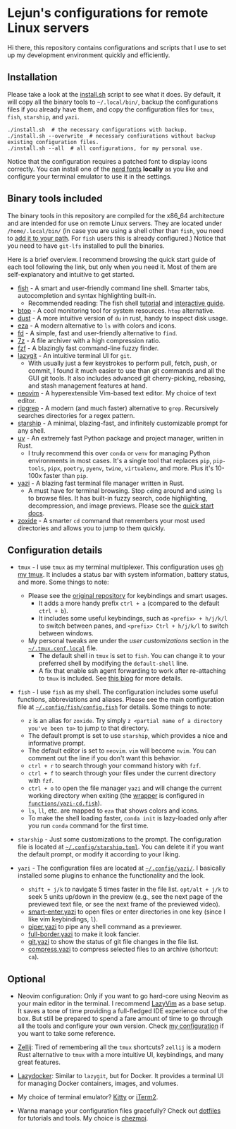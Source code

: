 # Lejun's configurations for remote Linux servers

Hi there, this repository contains configurations and scripts that I use to set up my development environment quickly and efficiently.

## Installation

Please take a look at the [install.sh](./install.sh) script to see what it does. By default, it will copy all the binary tools to `~/.local/bin/`, backup the configurations files if you already have them, and copy the configuration files for `tmux`, `fish`, `starship`, and `yazi`.

```shell
./install.sh  # the necessary configurations with backup.
./install.sh --overwrite  # necessary confiurations without backup existing configuration files.
./install.sh --all  # all configurations, for my personal use.
```

Notice that the configuration requires a patched font to display icons correctly. You can install one of the [nerd fonts](https://www.nerdfonts.com/) **locally** as you like and configure your terminal emulator to use it in the settings.

## Binary tools included

The binary tools in this repository are compiled for the x86_64 architecture and are intended for use on remote Linux servers. They are located under `/home/.local/bin/` (in case you are using a shell other than `fish`, you need to [add it to your path](https://www.howtogeek.com/658904/how-to-add-a-directory-to-your-path-in-linux/). For `fish` users this is already configured.) Notice that you need to have `git-lfs` installed to pull the binaries.

Here is a brief overview. I recommend browsing the quick start guide of each tool following the link, but only when you need it. Most of them are self-explanatory and intuitive to get started.

- [fish](https://fishshell.com/) - A smart and user-friendly command line shell. Smarter tabs, autocompletion and syntax highlighting built-in.
    - Recommended reading: The fish shell [tutorial](https://fishshell.com/docs/current/tutorial.html) and [interactive guide](https://fishshell.com/docs/current/interactive.html).
- [btop](https://github.com/aristocratos/btop) - A cool monitoring tool for system resources. `htop` alternative.
- [dust](https://github.com/bootandy/dust) - A more intuitive version of `du` in rust, handy to inspect disk usage.
- [eza](https://github.com/eza-community/eza) - A modern alternative to `ls` with colors and icons.
- [fd](https://github.com/sharkdp/fd) - A simple, fast and user-friendly alternative to `find`.
- [7z](https://www.7-zip.org/) - A file archiver with a high compression ratio.
- [fzf](https://github.com/junegunn/fzf) - A blazingly fast command-line fuzzy finder.
- [lazygit](https://github.com/jesseduffield/lazygit) - An intuitive terminal UI for `git`.
    - With usually just a few keystrokes to perform pull, fetch, push, or commit, I found it much easier to use than git commands and all the GUI git tools. It also includes advanced git cherry-picking, rebasing, and stash management features at hand.
- [neovim](https://neovim.io/) - A hyperextensible Vim-based text editor. My choice of text editor.
- [ripgrep](https://github.com/BurntSushi/ripgrep) - A modern (and much faster) alternative to `grep`. Recursively searches directories for a regex pattern.
- [starship](https://starship.rs/) - A minimal, blazing-fast, and infinitely customizable prompt for any shell.
- [uv](https://docs.astral.sh/uv/) - An extremely fast Python package and project manager, written in Rust.
    - I truly recommend this over `conda` or `venv` for managing Python environments in most cases. It's a single tool that replaces `pip`, `pip-tools`, `pipx`, `poetry`, `pyenv`, `twine`, `virtualenv`, and more. Plus it's 10-100x faster than `pip`.
- [yazi](https://yazi-rs.github.io/) - A blazing fast terminal file manager written in Rust.
    - A must have for terminal browsing. Stop `cd`ing around and using `ls` to browse files. It has built-in fuzzy search, code highlighting, decompression, and image previews. Please see the [quick start docs](https://yazi-rs.github.io/docs/quick-start/).
- [zoxide](https://github.com/ajeetdsouza/zoxide) - A smarter `cd` command that remembers your most used directories and allows you to jump to them quickly.

## Configuration details

- `tmux` - I use `tmux` as my terminal multiplexer. This configuration uses [oh my tmux](https://github.com/gpakosz/.tmux). It includes a status bar with system information, battery status, and more. Some things to note:
    - Please see the [original repository](https://github.com/gpakosz/.tmux) for keybindings and smart usages.
        - It adds a more handy prefix `ctrl + a` (compared to the default `ctrl + b`).
        - It includes some useful keybindings, such as `<prefix> + h/j/k/l` to switch between panes, and `<prefix> Ctrl + h/j/k/l` to switch between windows.
    - My personal tweaks are under the *user customizations* section in the [`~/.tmux.conf.local`](home/.tmux.conf.local) file.
        - The default shell in `tmux` is set to `fish`. You can change it to your preferred shell by modifying the `default-shell` line.
        - A fix that enable ssh agent forwarding to work after re-attaching to `tmux` is included. See [this blog](https://werat.dev/blog/happy-ssh-agent-forwarding/) for more details.

- `fish` - I use `fish` as my shell. The configuration includes some useful functions, abbreviations and aliases. Please see the main configuration file at [`~/.config/fish/config.fish`](home/.config/fish/config.fish) for details. Some things to note:
    - `z` is an alias for `zoxide`. Try simply `z <partial name of a directory you've been to>` to jump to that directory.
    - The default prompt is set to use `starship`, which provides a nice and informative prompt.
    - The default editor is set to `neovim`. `vim` will become `nvim`. You can comment out the line if you don't want this behavior.
    - `ctrl + r` to search through your command history with `fzf`.
    - `ctrl + f` to search through your files under the current directory with `fzf`.
    - `ctrl + o` to open the file manager `yazi` and will change the current working directory when exiting (the [wrapper](https://yazi-rs.github.io/docs/quick-start#shell-wrapper) is configured in [`functions/yazi-cd.fish`](home/.config/fish/functions/yazi-cd.fish)).
    - `ls`, `ll`, etc. are mapped to `eza` that shows colors and icons.
    - To make the shell loading faster, `conda init` is lazy-loaded only after you run `conda` command for the first time.

- `starship` - Just some customizations to the prompt. The configuration file is located at [`~/.config/starship.toml`](home/.config/starship.toml). You can delete it if you want the default prompt, or modify it according to your liking.

- `yazi` - The configuration files are located at [`~/.config/yazi/`](home/.config/yazi/). I basically installed some plugins to enhance the functionality and the look.
    - `shift + j/k` to navigate 5 times faster in the file list. `opt/alt + j/k` to seek 5 units up/down in the preview (e.g., see the next page of the previewed text file, or see the next frame of the previewed video).
    - [smart-enter.yazi](https://github.com/yazi-rs/plugins/tree/main/smart-enter.yazi) to open files or enter directories in one key (since I like vim keybindings, `l`).
    - [piper.yazi](https://github.com/yazi-rs/plugins/tree/main/piper.yazi) to pipe any shell command as a previewer.
    - [full-border.yazi](https://github.com/yazi-rs/plugins/tree/main/full-border.yazi) to make it look fancier.
    - [git.yazi](https://github.com/yazi-rs/plugins/tree/main/git.yazi) to show the status of git file changes in the file list.
    - [compress.yazi](https://github.com/KKV9/compress.yazi) to compress selected files to an archive (shortcut: `ca`).


## Optional

- Neovim configuration: Only if you want to go hard-core using Neovim as your main editor in the terminal. I recommend [LazyVim](https://www.lazyvim.org/) as a base setup. It saves a tone of time providing a full-fledged IDE experience out of the box. But still be prepared to spend a fare amount of time to go through all the tools and configure your own version. Check [my configuration](https://github.com/aik2mlj/lazyvim-config) if you want to take some reference.

- [Zellij](https://zellij.dev/): Tired of remembering all the `tmux` shortcuts? `zellij` is a modern Rust alternative to `tmux` with a more intuitive UI, keybindings, and many great features.

- [Lazydocker](https://github.com/jesseduffield/lazydocker): Similar to `lazygit`, but for Docker. It provides a terminal UI for managing Docker containers, images, and volumes.

- My choice of terminal emulator? [Kitty](https://sw.kovidgoyal.net/kitty/) or [iTerm2](https://iterm2.com/).

- Wanna manage your configuration files gracefully? Check out [dotfiles](https://dotfiles.github.io/) for tutorials and tools. My choice is [chezmoi](https://www.chezmoi.io/).
